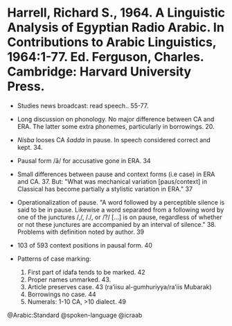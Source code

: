 # Harrell, Richard S., 1964. A Linguistic Analysis of Egyptian Radio Arabic. In Contributions to Arabic Linguistics, 1964:1-77. Ed. Ferguson, Charles. Cambridge: Harvard University Press.


- Studies news broadcast: read speech.. 55-77.

- Long discussion on phonology. No major difference between CA and ERA. The latter some extra phonemes, particularly in borrowings. 20.

- *Nisba* looses CA *šadda* in pause. In speech considered correct and kept. 34.

- Pausal form /ā/ for accusative gone in ERA. 34

- Small differences between pause and context forms (i.e case) in ERA and CA. 37. But: "What was mechanical variation [paus/context] in Classical has become partially a stylistic variation in ERA." 37

- Operationalization of pause. "A word followed by a perceptible silence is said to be in pause. Likewise a word separated from a following word by one of the junctures /,/, /./, or /?/ [...] is on pause, regardless of whether or not these junctures are accompanied by an interval of silence."  38. Problems with definition noted by author. 39

- 103 of 593 context positions in pausal form. 40

- Patterns of case marking:
	1.	First part of idafa tends to be marked. 42
	2.	Proper names unmarked. 43. 
	3.	Article preserves case. 43 (ra’iisu al-gumhuriyya/ra’iis Mubarak)
	4.	Borrowings no case. 44
	5.	Numerals: 1-10 CA, >10 dialect. 49

@Arabic:Standard
@spoken-language
@icraab
